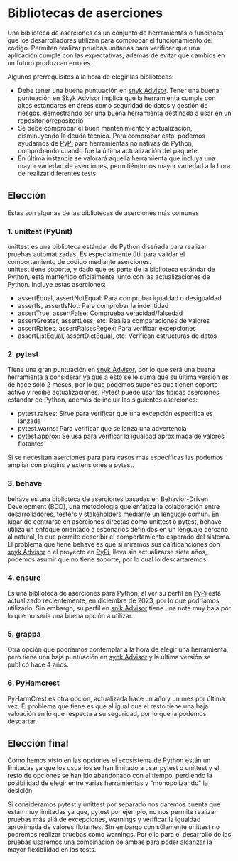 # Bibliotecas de aserciones
Una biblioteca de aserciones es un conjunto de herramientas o funcinoes que los desarrolladores utilizan para comprobar el funcionamiento del código. Permiten realizar pruebas unitarias para verificar que una aplicación cumple con las expectativas, además de evitar que cambios en un futuro produzcan errores.  

Algunos prerrequisitos a la hora de elegir las bibliotecas:
* Debe tener una buena puntuación en [snyk Advisor](https://snyk.io/advisor/). Tener una buena puntuación en Skyk Advisor implica que la herramienta cumple con altos estándares en áreas como seguridad de datos y gestión de riesgos, demostrando ser una buena herramienta destinada a usar en un repositorio/repositorio
* Se debe comprobar el buen mantenimiento y actualización, disminuyendo la deuda técnica. Para comprobar esto, podemos ayudarnos de [PyPi](https://pypi.org/) para herramientas no nativas de Python, comprobando cuando fue la última actualización del paquete.
* En última instancia se valorará aquella herramienta que incluya una mayor variedad de aserciones, permitiéndonos mayor variedad a la hora de realizar diferentes tests.
## Elección
Estas son algunas de las bibliotecas de aserciones más comunes
### 1. unittest (PyUnit)
unittest es una biblioteca estándar de Python diseñada para realizar pruebas automatizadas. Es especialmente útil para validar el comportamiento de código mediante aserciones.  
unittest tiene soporte, y dado que es parte de la biblioteca estándar de Python, está mantenido oficialmente junto con las actualizaciones de Python. Incluye estas aserciones:
* assertEqual, assertNotEqual: Para comprobar igualdad o desigualdad
* assertIs, assertIsNot: Para comprobar la indentidad
* assertTrue, assertFalse: Comprueba veracidad/falsedad
* assertGreater, assertLess, etc: Realiza comparaciones de valores
* assertRaises, assertRaisesRegex: Para verificar excepciones
* assertListEqual, assertDictEqual, etc: Verifican estructuras de datos
### 2. pytest
Tiene una gran puntuación en [snyk Advisor](https://snyk.io/advisor/python/pytest), por lo que será una buena herramienta a considerar ya que a esto se le suma que su última versión es de hace sólo 2 meses, por lo que podemos supones que tienen soporte activo y recibe actualizaciones.
Pytest puede usar las típicas aserciones estándar de Python, además de  incluir las siguientes aserciones:
* pytest.raises: Sirve para verificar que una excepción específica es lanzada
* pytest.warns: Para verificar que se lanza una advertencia
* pytest.approx: Se usa para verificar la igualdad aproximada de valores flotantes

Si se necesitan aserciones para para casos más específicas las podemos ampliar con plugins y extensiones a pytest.
### 3. behave
behave es una biblioteca de aserciones basadas en Behavior-Driven Development (BDD), una metodología que enfatiza la colaboración entre desarrolladores, testers y stakeholders mediante un lenguaje común. En lugar de centrarse en aserciones directas como unittest o pytest, behave utiliza un enfoque orientado a escenarios definidos en un lenguaje cercano al natural, lo que permite describir el comportamiento esperado del sistema.
El problema que tiene behave es que si miramos sus calificanciones con [snyk Advisor](https://snyk.io/advisor/python/behave) o el proyecto en [PyPi](https://pypi.org/project/behave/), lleva sin actualizarse siete años, podemos asumir que no tiene soporte, por lo cual lo descartaremos.
### 4. ensure
Es una biblioteca de aserciones para Python, al ver su perfil en [PyPi](https://pypi.org/project/ensure/) está actualizado recientemente, en diciembre de 2023, por lo que podríamos utilizarlo. Sin embargo, su perfil en [snik Advisor](https://snyk.io/advisor/python/ensure) tiene una nota muy baja por lo que no sería una buena opción a utilizar.
### 5. grappa
Otra opción que podríamos contemplar a la hora de elegir una herramienta, pero tiene una baja puntuación en [synk Advisor](https://snyk.io/advisor/python/grappa) y la última versión se publicó hace 4 años.
### 6. PyHamcrest
PyHarmCrest es otra opción, actualizada hace un año y un mes por última vez. El problema que tiene es que al igual que el resto tiene una baja valoación en lo que respecta a su seguridad, por lo que la podemos descartar.

## Elección final
Como hemos visto en las opciones el ecosistema de Python están un limitadas ya que los usuarios se han limitado a usar pytest o unittest y el resto de opciones se han ido abandonado con el tiempo, perdiendo la posibilidad de elegir entre varias herramientas y "monopolizando" la desición.

Si consideramos pytest y unittest por separado nos daremos cuenta que están muy limitadas ya que, pytest por ejemplo, no nos permite realizar pruebas más allá de excepciones, warnings y verificar la igualdad aproximada de valores flotantes. Sin embargo con sólamente unittest no podremos realizar pruebas como warnings. Por ello para el desarrollo de las pruebas usaremos una combinación de ambas para poder alcanzar la mayor flexibilidad en los tests.